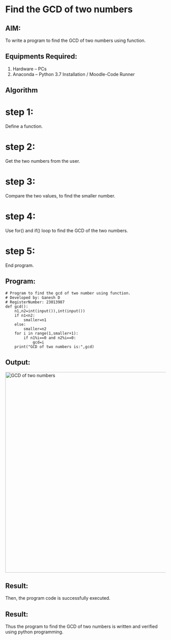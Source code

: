 # Find the GCD of two numbers

## AIM:
To write a program to find the GCD of two numbers using function.

## Equipments Required:
1. Hardware – PCs
2. Anaconda – Python 3.7 Installation / Moodle-Code Runner

## Algorithm

# step 1:
Define a function.
# step 2:
Get the two numbers from the user.
# step 3:
Compare the two values, to find the smaller number.
# step 4: 
Use for() and if() loop to find the GCD of the two numbers.
# step 5:
End program.

## Program:
```
# Program to find the gcd of two number using function.
# Developed by: Ganesh D
# RegisterNumber: 23013987 
def gcd():
    n1,n2=int(input()),int(input())
    if n1<n2:
        smaller=n1
    else:
        smaller=n2
    for i in range(1,smaller+1):
        if n1%i==0 and n2%i==0:
            gcd=i
    print("GCD of two numbers is:",gcd)  

```

## Output:
<img width="629" alt="GCD of two numbers" src="https://github.com/Ganesh23013987/GCD-of-two-numbers/assets/147473768/cd139239-5c9a-4577-8f64-6118b1c38355">


## Result:
Then, the program code is successfully executed.
## Result:
Thus the program to find the GCD of two numbers is written and verified using python programming.
